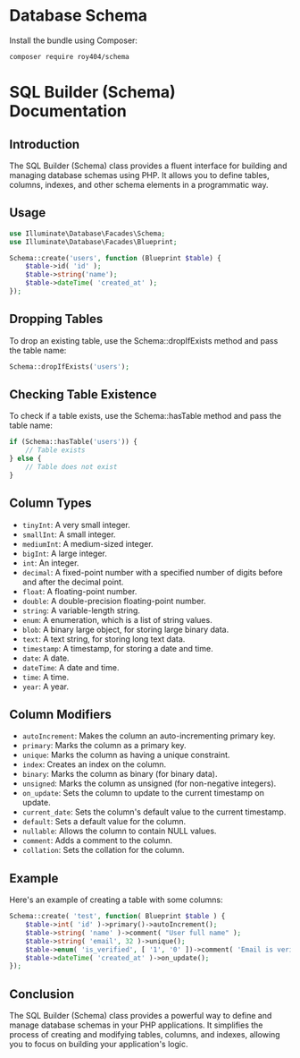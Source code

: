 # Database Schema

Install the bundle using Composer:

```
composer require roy404/schema
```

# SQL Builder (Schema) Documentation

## Introduction

The SQL Builder (Schema) class provides a fluent interface for building and managing database schemas using PHP. It allows you to define tables, columns, indexes, and other schema elements in a programmatic way.

## Usage

```php
use Illuminate\Database\Facades\Schema;
use Illuminate\Database\Facades\Blueprint;

Schema::create('users', function (Blueprint $table) {
    $table->id( 'id' );
    $table->string('name');
    $table->dateTime( 'created_at' );
});
```

## Dropping Tables

To drop an existing table, use the Schema::dropIfExists method and pass the table name:

```php 
Schema::dropIfExists('users');
```

## Checking Table Existence

To check if a table exists, use the Schema::hasTable method and pass the table name:

```php
if (Schema::hasTable('users')) {
    // Table exists
} else {
    // Table does not exist
}
```

## Column Types

- `tinyInt`: A very small integer.
- `smallInt`: A small integer.
- `mediumInt`: A medium-sized integer.
- `bigInt`: A large integer.
- `int`: An integer.
- `decimal`: A fixed-point number with a specified number of digits before and after the decimal point.
- `float`: A floating-point number.
- `double`: A double-precision floating-point number.
- `string`: A variable-length string.
- `enum`: A enumeration, which is a list of string values.
- `blob`: A binary large object, for storing large binary data.
- `text`: A text string, for storing long text data.
- `timestamp`: A timestamp, for storing a date and time.
- `date`: A date.
- `dateTime`: A date and time.
- `time`: A time.
- `year`: A year.

## Column Modifiers

- `autoIncrement`: Makes the column an auto-incrementing primary key.
- `primary`: Marks the column as a primary key.
- `unique`: Marks the column as having a unique constraint.
- `index`: Creates an index on the column.
- `binary`: Marks the column as binary (for binary data).
- `unsigned`: Marks the column as unsigned (for non-negative integers).
- `on_update`: Sets the column to update to the current timestamp on update.
- `current_date`: Sets the column's default value to the current timestamp.
- `default`: Sets a default value for the column.
- `nullable`: Allows the column to contain NULL values.
- `comment`: Adds a comment to the column.
- `collation`: Sets the collation for the column.

## Example

Here's an example of creating a table with some columns:

```php
Schema::create( 'test', function( Blueprint $table ) {
    $table->int( 'id' )->primary()->autoIncrement();
    $table->string( 'name' )->comment( "User full name" );
    $table->string( 'email', 32 )->unique();
    $table->enum( 'is_verified', [ '1', '0' ])->comment( 'Email is verified.' );
    $table->dateTime( 'created_at' )->on_update();
});
```

## Conclusion

The SQL Builder (Schema) class provides a powerful way to define and manage database schemas in your PHP applications. It simplifies the process of creating and modifying tables, columns, and indexes, allowing you to focus on building your application's logic.
